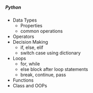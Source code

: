 ##### Python
* Data Types
    * Properties
    * common operations
* Operators
* Decision Making
    * if, else, elif
    * switch case using dictionary
* Loops
    * for, while
    * else block after loop statements
    * break, continue, pass
* Functions
* Class and OOPs
